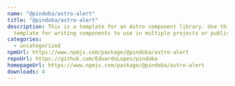 ```yaml
---
name: "@pindoba/astro-alert"
title: "@pindoba/astro-alert"
description: This is a template for an Astro component library. Use this
  template for writing components to use in multiple projects or publish to NPM.
categories:
  - uncategorized
npmUrl: https://www.npmjs.com/package/@pindoba/astro-alert
repoUrl: https://github.com/EduardoLopes/pindoba
homepageUrl: https://www.npmjs.com/package/@pindoba/astro-alert
downloads: 4
---
```


